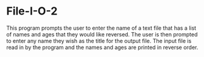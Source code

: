 # File-I-O-2
This program prompts the user to enter the name of a text file that has a list of names and ages that they would like reversed. The user is then prompted to enter any name they wish as the title for the output file. The input file is read in by the program and the names and ages are printed in reverse order.
